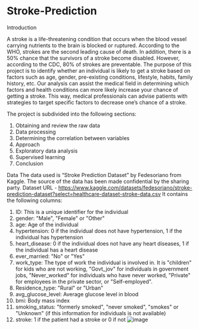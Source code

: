 # Stroke-Prediction

Introduction 

A stroke is a life-threatening condition that occurs when the blood vessel carrying nutrients to the brain is blocked or ruptured. According to the WHO, strokes are the second leading cause of death. In addition, there is a 50% chance that the survivors of a stroke become disabled.
However, according to the CDC, 80% of strokes are preventable. The purpose of this project is to identify whether an individual is likely to get a stroke based on factors such as age, gender, pre-existing conditions, lifestyle, habits, family history, etc. Our analysis can assist the medical field in determining which factors and health conditions can more likely increase your chance of getting a stroke. This way, medical professionals can advise patients with strategies to target specific factors to decrease one’s chance of a stroke. 

The project is subdivided into the following sections: 
1.	Obtaining and review the raw data 
2.	Data processing 
3.	Determining the correlation between variables
4.	Approach
5.	Exploratory data analysis
6.	Supervised learning
7.	Conclusion 

Data
The data used is “Stroke Prediction Dataset” by Fedesoriano from Kaggle. The source of the data has been made confidential by the sharing party. 
Dataset URL - https://www.kaggle.com/datasets/fedesoriano/stroke-prediction-dataset?select=healthcare-dataset-stroke-data.csv 
It contains the following columns:
1) ID: This is a unique identifier for the individual
2) gender: "Male", "Female" or "Other"
3) age: Age of the individual
4) hypertension: 0 if the individual does not have hypertension, 1 if the individual has hypertension
5) heart_disease: 0 if the individual does not have any heart diseases, 1 if the individual has a heart disease
6) ever_married: "No" or "Yes"
7) work_type: The type of work the individual is involved in. It is  "children" for kids who are not working, "Govt_jov" for individuals in government jobs, "Never_worked" for individuals who have never worked, "Private" for employees in the private sector, or "Self-employed".
8) Residence_type: "Rural" or "Urban"
9) avg_glucose_level: Average glucose level in blood
10) bmi: Body mass index
11) smoking_status: "formerly smoked", "never smoked", "smokes" or "Unknown" (if this information for individuals is not available)
12) stroke: 1 if the patient had a stroke or 0 if not
![image](https://user-images.githubusercontent.com/102894041/229295799-5b3ec0ad-a21c-490d-9d16-c81f780df581.png)
